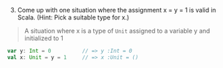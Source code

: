3. Come up with one situation where the assignment x = y = 1 is valid in Scala. (Hint: Pick a suitable type for x.)
> A situation where x is a type of `Unit` assigned to a variable y and initialized to 1
```scala
var y: Int = 0          // => y :Int = 0
val x: Unit = y = 1     // => x :Unit = ()
```
